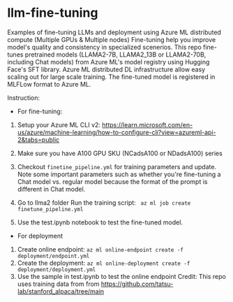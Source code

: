 # llm-fine-tuning
Examples of fine-tuning LLMs and deployment using Azure ML distributed compute (Multiple GPUs & Multiple nodes)
Fine-tuning help you improve model's quality and consistency in specialized scenerios.
This repo fine-tunes pretrained models (LLAMA2-7B, LLAMA2_13B or LLAMA2-70B, including Chat models) from Azure ML's model registry using Hugging Face's SFT library. Azure ML distributed DL infrastructure allow easy scaling out for large scale training. The fine-tuned model is registered in MLFLow format to Azure ML.

Instruction:
- For fine-tuning:
1. Setup your Azure ML CLI v2: https://learn.microsoft.com/en-us/azure/machine-learning/how-to-configure-cli?view=azureml-api-2&tabs=public
2. Make sure you have A100 GPU SKU (NCadsA100 or NDadsA100) series
3. Checkout ```finetine_pipeline.yml``` for training parameters and update. Note some important parameters such as whether you're fine-tuning a Chat model vs. regular model because the format of the prompt is different in Chat model.
4. Go to llma2 folder Run the training script: ``` az ml job create finetune_pipeline.yml```


5. Use the test.ipynb notebook to test the fine-tuned model.
- For deployment
1. Create online endpoint: ```az ml online-endpoint create -f deployment/endpoint.yml```
2. Create the deployment: ```az ml online-deployment create -f deployment/deployment.yml```
3. Use the sample in test.ipynb to test the online endpoint
Credit: 
This repo uses training data from from https://github.com/tatsu-lab/stanford_alpaca/tree/main
